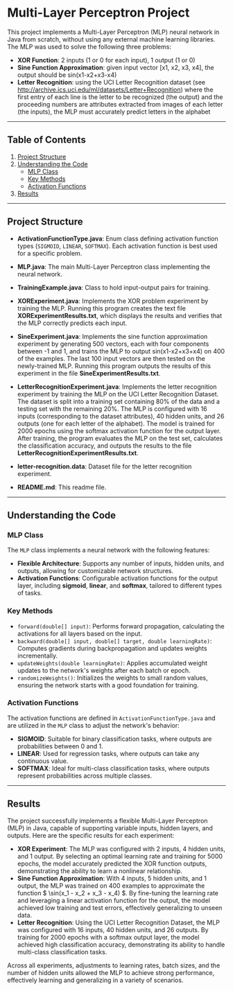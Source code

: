 # **Multi-Layer Perceptron Project**

This project implements a Multi-Layer Perceptron (MLP) neural network in Java from scratch, without using any external machine learning libraries. The MLP was used to solve the following three problems:

- **XOR Function**: 2 inputs (1 or 0 for each input), 1 output (1 or 0)
- **Sine Function Approximation**: given input vector [x1, x2, x3, x4], the output should be sin(x1-x2+x3-x4)
- **Letter Recognition**: using the UCI Letter Recognition dataset (see http://archive.ics.uci.edu/ml/datasets/Letter+Recognition) where the first entry of each line is the letter to be recognized (the output) and the proceeding numbers are attributes extracted from images of each letter (the inputs), the MLP must accurately predict letters in the alphabet

---

## **Table of Contents**

1. [Project Structure](#project-structure)
2. [Understanding the Code](#understanding-the-code)
   - [MLP Class](#mlp-class)
   - [Key Methods](#key-methods)
   - [Activation Functions](#activation-functions)
3. [Results](#results)

---

## **Project Structure**

- **ActivationFunctionType.java**: Enum class defining activation function types (`SIGMOID`, `LINEAR`, `SOFTMAX`). Each activation function is best used for a specific problem.

- **MLP.java**: The main Multi-Layer Perceptron class implementing the neural network.

- **TrainingExample.java**: Class to hold input-output pairs for training.

- **XORExperiment.java**: Implements the XOR problem experiment by training the MLP. Running this program creates the text file **XORExperimentResults.txt**, which displays the results and verifies that the MLP correctly predicts each input.

- **SineExperiment.java**: Implements the sine function approximation experiment by generating 500 vectors, each with four components between -1 and 1, and trains the MLP to output sin(x1-x2+x3+x4) on 400 of the examples. The last 100 input vectors are then tested on the newly-trained MLP. Running this program outputs the results of this experiment in the file **SineExperimentResults.txt**.

- **LetterRecognitionExperiment.java**: Implements the letter recognition experiment by training the MLP on the UCI Letter Recognition Dataset. The dataset is split into a training set containing 80% of the data and a testing set with the remaining 20%. The MLP is configured with 16 inputs (corresponding to the dataset attributes), 40 hidden units, and 26 outputs (one for each letter of the alphabet). The model is trained for 2000 epochs using the softmax activation function for the output layer. After training, the program evaluates the MLP on the test set, calculates the classification accuracy, and outputs the results to the file **LetterRecognitionExperimentResults.txt**.

- **letter-recognition.data**: Dataset file for the letter recognition experiment.

- **README.md**: This readme file.

---

## **Understanding the Code**

### **MLP Class**
The `MLP` class implements a neural network with the following features:

- **Flexible Architecture**: Supports any number of inputs, hidden units, and outputs, allowing for customizable network structures.
- **Activation Functions**: Configurable activation functions for the output layer, including **sigmoid**, **linear**, and **softmax**, tailored to different types of tasks.

### **Key Methods**
- `forward(double[] input)`: Performs forward propagation, calculating the activations for all layers based on the input.
- `backward(double[] input, double[] target, double learningRate)`: Computes gradients during backpropagation and updates weights incrementally.
- `updateWeights(double learningRate)`: Applies accumulated weight updates to the network's weights after each batch or epoch.
- `randomizeWeights()`: Initializes the weights to small random values, ensuring the network starts with a good foundation for training.

### **Activation Functions**
The activation functions are defined in `ActivationFunctionType.java` and are utilized in the `MLP` class to adjust the network's behavior:

- **SIGMOID**: Suitable for binary classification tasks, where outputs are probabilities between 0 and 1.
- **LINEAR**: Used for regression tasks, where outputs can take any continuous value.
- **SOFTMAX**: Ideal for multi-class classification tasks, where outputs represent probabilities across multiple classes.

---
## **Results**

The project successfully implements a flexible Multi-Layer Perceptron (MLP) in Java, capable of supporting variable inputs, hidden layers, and outputs. Here are the specific results for each experiment:

- **XOR Experiment**: The MLP was configured with 2 inputs, 4 hidden units, and 1 output. By selecting an optimal learning rate and training for 5000 epochs, the model accurately predicted the XOR function outputs, demonstrating the ability to learn a nonlinear relationship.
- **Sine Function Approximation**: With 4 inputs, 5 hidden units, and 1 output, the MLP was trained on 400 examples to approximate the function $ \sin(x_1 - x_2 + x_3 - x_4) $. By fine-tuning the learning rate and leveraging a linear activation function for the output, the model achieved low training and test errors, effectively generalizing to unseen data.
- **Letter Recognition**: Using the UCI Letter Recognition Dataset, the MLP was configured with 16 inputs, 40 hidden units, and 26 outputs. By training for 2000 epochs with a softmax output layer, the model achieved high classification accuracy, demonstrating its ability to handle multi-class classification tasks.

Across all experiments, adjustments to learning rates, batch sizes, and the number of hidden units allowed the MLP to achieve strong performance, effectively learning and generalizing in a variety of scenarios.
